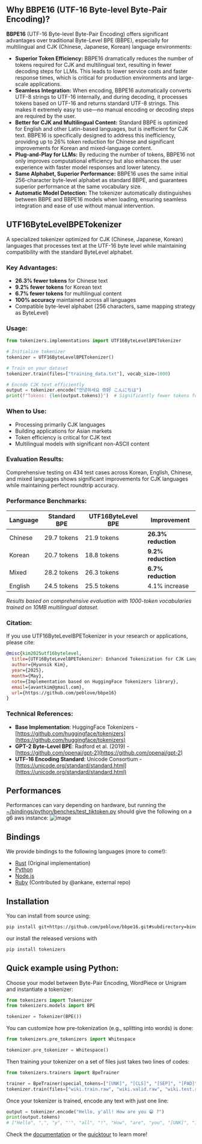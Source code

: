 ## Why BBPE16 (UTF-16 Byte-level Byte-Pair Encoding)?

**BBPE16** (UTF-16 Byte-level Byte-Pair Encoding) offers significant advantages over traditional Byte-Level BPE (BBPE), especially for multilingual and CJK (Chinese, Japanese, Korean) language environments:

- **Superior Token Efficiency:** BBPE16 dramatically reduces the number of tokens required for CJK and multilingual text, resulting in fewer decoding steps for LLMs. This leads to lower service costs and faster response times, which is critical for production environments and large-scale applications.
- **Seamless Integration:** When encoding, BBPE16 automatically converts UTF-8 strings to UTF-16 internally, and during decoding, it processes tokens based on UTF-16 and returns standard UTF-8 strings. This makes it extremely easy to use—no manual encoding or decoding steps are required by the user.
- **Better for CJK and Multilingual Content:** Standard BBPE is optimized for English and other Latin-based languages, but is inefficient for CJK text. BBPE16 is specifically designed to address this inefficiency, providing up to 26% token reduction for Chinese and significant improvements for Korean and mixed-language content.
- **Plug-and-Play for LLMs:** By reducing the number of tokens, BBPE16 not only improves computational efficiency but also enhances the user experience with faster model responses and lower latency.
- **Same Alphabet, Superior Performance:** BBPE16 uses the same initial 256-character byte-level alphabet as standard BBPE, and guarantees superior performance at the same vocabulary size.
- **Automatic Model Detection:** The tokenizer automatically distinguishes between BBPE and BBPE16 models when loading, ensuring seamless integration and ease of use without manual intervention.

## UTF16ByteLevelBPETokenizer

A specialized tokenizer optimized for CJK (Chinese, Japanese, Korean) languages that processes text at the UTF-16 byte level while maintaining compatibility with the standard ByteLevel alphabet.

### Key Advantages:
- **26.3% fewer tokens** for Chinese text
- **9.2% fewer tokens** for Korean text  
- **6.7% fewer tokens** for multilingual content
- **100% accuracy** maintained across all languages
- Compatible byte-level alphabet (256 characters, same mapping strategy as ByteLevel)

### Usage:
```python
from tokenizers.implementations import UTF16ByteLevelBPETokenizer

# Initialize tokenizer
tokenizer = UTF16ByteLevelBPETokenizer()

# Train on your dataset
tokenizer.train(files=["training_data.txt"], vocab_size=1000)

# Encode CJK text efficiently
output = tokenizer.encode("안녕하세요 你好 こんにちは")
print(f"Tokens: {len(output.tokens)}")  # Significantly fewer tokens for CJK text
```

### When to Use:
- Processing primarily CJK languages
- Building applications for Asian markets
- Token efficiency is critical for CJK text
- Multilingual models with significant non-ASCII content

### Evaluation Results:
Comprehensive testing on 434 test cases across Korean, English, Chinese, and mixed languages shows significant improvements for CJK languages while maintaining perfect roundtrip accuracy.

### Performance Benchmarks:
| Language | Standard BPE | UTF16ByteLevel BPE | Improvement |
|----------|-------------|-------------------|-------------|
| Chinese  | 29.7 tokens | 21.9 tokens | **26.3% reduction** |
| Korean   | 20.7 tokens | 18.8 tokens | **9.2% reduction** |
| Mixed    | 28.2 tokens | 26.3 tokens | **6.7% reduction** |
| English  | 24.5 tokens | 25.5 tokens | 4.1% increase |

*Results based on comprehensive evaluation with 1000-token vocabularies trained on 10MB multilingual dataset.*

### Citation:
If you use UTF16ByteLevelBPETokenizer in your research or applications, please cite:

```bibtex
@misc{kim2025utf16bytelevel,
  title={UTF16ByteLevelBPETokenizer: Enhanced Tokenization for CJK Languages},
  author={Hyunsik Kim},
  year={2025},
  month={May},  
  note={Implementation based on HuggingFace Tokenizers library},
  email={avantkim@gmail.com},
  url={https://github.com/peblove/bbpe16}
}
```

### Technical References:
- **Base Implementation**: HuggingFace Tokenizers - [https://github.com/huggingface/tokenizers](https://github.com/huggingface/tokenizers)
- **GPT-2 Byte-Level BPE**: Radford et al. (2019) - [https://github.com/openai/gpt-2](https://github.com/openai/gpt-2)
- **UTF-16 Encoding Standard**: Unicode Consortium - [https://unicode.org/standard/standard.html](https://unicode.org/standard/standard.html)

## Performances
Performances can vary depending on hardware, but running the [~/bindings/python/benches/test_tiktoken.py](bindings/python/benches/test_tiktoken.py) should give the following on a g6 aws instance:
![image](https://github.com/user-attachments/assets/2b913d4b-e488-4cbc-b542-f90a6c40643d)


## Bindings

We provide bindings to the following languages (more to come!):
  - [Rust](https://github.com/huggingface/tokenizers/tree/main/tokenizers) (Original implementation)
  - [Python](https://github.com/huggingface/tokenizers/tree/main/bindings/python)
  - [Node.js](https://github.com/huggingface/tokenizers/tree/main/bindings/node)
  - [Ruby](https://github.com/ankane/tokenizers-ruby) (Contributed by @ankane, external repo)

## Installation

You can install from source using:
```bash
pip install git+https://github.com/peblove/bbpe16.git#subdirectory=bindings/python
```

our install the released versions with

```bash
pip install tokenizers
```
 
## Quick example using Python:

Choose your model between Byte-Pair Encoding, WordPiece or Unigram and instantiate a tokenizer:

```python
from tokenizers import Tokenizer
from tokenizers.models import BPE

tokenizer = Tokenizer(BPE())
```

You can customize how pre-tokenization (e.g., splitting into words) is done:

```python
from tokenizers.pre_tokenizers import Whitespace

tokenizer.pre_tokenizer = Whitespace()
```

Then training your tokenizer on a set of files just takes two lines of codes:

```python
from tokenizers.trainers import BpeTrainer

trainer = BpeTrainer(special_tokens=["[UNK]", "[CLS]", "[SEP]", "[PAD]", "[MASK]"])
tokenizer.train(files=["wiki.train.raw", "wiki.valid.raw", "wiki.test.raw"], trainer=trainer)
```

Once your tokenizer is trained, encode any text with just one line:
```python
output = tokenizer.encode("Hello, y'all! How are you 😁 ?")
print(output.tokens)
# ["Hello", ",", "y", "'", "all", "!", "How", "are", "you", "[UNK]", "?"]
```

Check the [documentation](https://huggingface.co/docs/tokenizers/index)
or the [quicktour](https://huggingface.co/docs/tokenizers/quicktour) to learn more!
